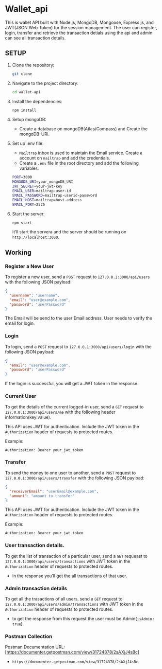 # Wallet_api

This is wallet API built with Node.js, MongoDB, Mongoose, Express.js, and JWT(JSON Web Token) for the session management.
The user can register, login, transfer and retrieve the transaction detials using the api and admin can see all transaction details.

## SETUP

1. Clone the repository:

   ```bash
   git clone
   ```

2. Navigate to the project directory:

   ```bash
   cd wallet-api
   ```

3. Install the dependencies:

   ```bash
   npm install
   ```

4. Setup mongoDB:

   - Create a database on mongoDB(Atlas/Compass) and Create the mongoDB-URI.

5. Set up .env file:

   - `Mailtrap` inbox is used to maintain the Email service. Create a account on `mailtrap` and add the credentials.
   - Create a `.env` file in the root directory and add the following variables:

   ```bash
   PORT=3000
   MONGODB_URI=your_mongoDB_URI
   JWT_SECRET=your-jwt-key
   EMAIL_USER=mailtrap-user-id
   EMAIL_PASSWORD=mailtrap-userid-password
   EMAIL_HOST=mailtrap=host-address
   EMAIL_PORT=2525
   ```

6. Start the server:

   ```bash
   npm start
   ```

   It'll start the servera and the server should be running on `http://localhost:3000`.

## Working

### Register a New User

To register a new user, send a `POST` request to `127.0.0.1:3000/api/users` with the following JSON payload:

```json
{
  "username": "username",
  "email": "user@example.com",
  "password": "userPassword"
}
```

The Email will be send to the user Email address. User needs to verify the email for login.

### Login

To login, send a `POST` request to `127.0.0.1:3000/api/users/login` with the following JSON payload:

```json
{
  "email": "user@example.com",
  "password": "userPassword"
}
```

If the login is successful, you will get a JWT token in the response.

### Current User

To get the details of the current logged-in user, send a `GET` request to `127.0.0.1:3000/api/users/me` with the following header information(key:value).

This API uses JWT for authentication. Include the JWT token in the `Authorization` header of requests to protected routes.

Example:

```http
Authorization: Bearer your_jwt_token
```

### Transfer

To send the money to one user to another, send a `POST` request to `127.0.0.1:3000/api/users/transfer` with the following JSON payload:

```json
{
  "receiverEmail": "userEmail@example.com",
  "amount": "amount to transfer"
}
```

This API uses JWT for authentication. Include the JWT token in the `Authorization` header of requests to protected routes.

Example:

```http
Authorization: Bearer your_jwt_token
```

### User transaction details.

To get the list of transaction of a particular user, send a `GET` requeast to `127.0.0.1:3000/api/users/transactions` with JWT token in the `Authorization` header of requests to protected routes.

- In the response you'll get the all transactions of that user.

### Admin transaction details

To get all the trasactions of all users, send a `GET` request to `127.0.0.1:3000/api/users/admin/transactions` with JWT token in the `Authorization` header of requests to protected routes.

- to get the response from this request the user must be Admin(`isAdmin: true`).

### Postman Collection

Postman Documentation URL: [https://documenter.getpostman.com/view/31724378/2sAXjJ4sBc]

- `https://documenter.getpostman.com/view/31724378/2sAXjJ4sBc`.
